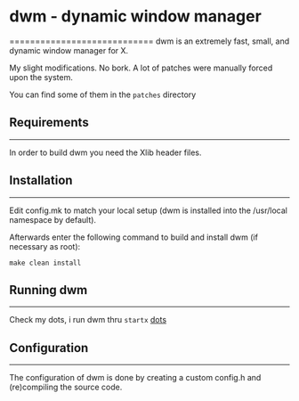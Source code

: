 # dwm - dynamic window manager
============================
dwm is an extremely fast, small, and dynamic window manager for X.

My slight modifications. No bork.
A lot of patches were manually forced upon the system.

You can find some of them in the `patches` directory


## Requirements
------------
In order to build dwm you need the Xlib header files.


## Installation
------------
Edit config.mk to match your local setup (dwm is installed into
the /usr/local namespace by default).

Afterwards enter the following command to build and install dwm (if
necessary as root):

    make clean install


## Running dwm
-----------
Check my dots, i run dwm thru `startx`
[dots](https://github.com/DragonGhost7/dotfiles)

## Configuration
-------------
The configuration of dwm is done by creating a custom config.h
and (re)compiling the source code.
